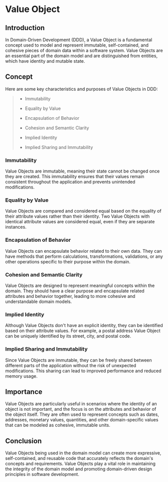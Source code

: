 # Value Object

## Introduction

In Domain-Driven Development (DDD), a Value Object is a fundamental concept used to model and represent immutable, self-contained, and cohesive pieces of domain data within a software system. Value Objects are an essential part of the domain model and are distinguished from entities, which have identity and mutable state.

## Concept

Here are some key characteristics and purposes of Value Objects in DDD:

> * Immutability
>
> * Equality by Value
>
> * Encapsulation of Behavior
>
> * Cohesion and Semantic Clarity
>
> * Implied Identity
>
> * Implied Sharing and Immutability

### Immutability

Value Objects are immutable, meaning their state cannot be changed once they are created. This immutability ensures that their values remain consistent throughout the application and prevents unintended modifications.

### Equality by Value

Value Objects are compared and considered equal based on the equality of their attribute values rather than their identity. Two Value Objects with identical attribute values are considered equal, even if they are separate instances.

### Encapsulation of Behavior

Value Objects can encapsulate behavior related to their own data. They can have methods that perform calculations, transformations, validations, or any other operations specific to their purpose within the domain.

### Cohesion and Semantic Clarity

Value Objects are designed to represent meaningful concepts within the domain. They should have a clear purpose and encapsulate related attributes and behavior together, leading to more cohesive and understandable domain models.

### Implied Identity

Although Value Objects don't have an explicit identity, they can be identified based on their attribute values. For example, a postal address Value Object can be uniquely identified by its street, city, and postal code.

### Implied Sharing and Immutability

Since Value Objects are immutable, they can be freely shared between different parts of the application without the risk of unexpected modifications. This sharing can lead to improved performance and reduced memory usage.

## Importance

Value Objects are particularly useful in scenarios where the identity of an object is not important, and the focus is on the attributes and behavior of the object itself. They are often used to represent concepts such as dates, addresses, monetary values, quantities, and other domain-specific values that can be modeled as cohesive, immutable units.

## Conclusion

Value Objects being used in the domain model can create more expressive, self-contained, and reusable code that accurately reflects the domain's concepts and requirements. Value Objects play a vital role in maintaining the integrity of the domain model and promoting domain-driven design principles in software development.
